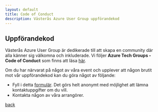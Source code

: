 ```yaml
---
layout: default
title: Code of Conduct
description: Västerås Azure User Group uppförandekod
---
```


## Uppförandekod

Västerås Azure User Group är dedikerade till att skapa en community där alla känner sig välkomna och inkluderade. Vi följer **Azure Tech Groups - Code of Conduct** som finns att läsa [här](https://developer.microsoft.com/en-us/azure-tech-groups/code-of-conduct).

Om du har närvarat på något av våra event och upplever att någon brutit mot vår uppförandekod kan du göra något av följande:

- Fyll i detta [formulär](https://forms.office.com/r/vvfYUAJZkq). Det görs helt anonymt med möjlighet att lämna kontaktuppgifter om du vill.
- Kontakta någon av våra arrangörer.

[back](./)
